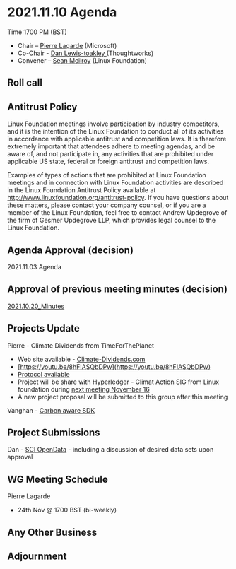 # 2021.11.10 Agenda
Time 1700 PM (BST)

- Chair – [Pierre Lagarde](https://www.linkedin.com/in/pierlag/) (Microsoft) 
- Co-Chair - [Dan Lewis-toakley ](https://www.linkedin.com/in/danlewistoakley/) (Thoughtworks)
- Convener – [Sean Mcilroy](https://www.linkedin.com/in/sean-mcilroy-bb3b5548/) (Linux Foundation)
  
## Roll call 
  
## Antitrust Policy
Linux Foundation meetings involve participation by industry competitors, and it is the intention of the Linux Foundation to conduct 
all of its activities in accordance with applicable antitrust and competition laws. 
It is therefore extremely important that attendees adhere to meeting agendas, and be aware of, and not participate in, any activities 
that are prohibited under applicable US state, federal or foreign antitrust and competition laws.

Examples of types of actions that are prohibited at Linux Foundation meetings and in connection with Linux Foundation activities are 
described in the Linux Foundation Antitrust Policy available at http://www.linuxfoundation.org/antitrust-policy. 
If you have questions about these matters, please contact your company counsel, or if you are a member of the Linux Foundation, 
feel free to contact Andrew Updegrove of the firm of Gesmer Updegrove LLP, which provides legal counsel to the Linux Foundation.
  
## Agenda Approval (decision) 
2021.11.03 Agenda
  
## Approval of previous meeting minutes (decision)
[2021.10.20_Minutes](https://github.com/Green-Software-Foundation/innovation_wg/blob/main/Agenda_Minutes/20210913_Minutes.md)

## Projects Update

Pierre - Climate Dividends from TimeForThePlanet
  - Web site available - [Climate-Dividends.com](www.climate-dividends.com)
  - [https://youtu.be/8hFIASQbDPw](https://youtu.be/8hFIASQbDPw)
  - [Protocol available](https://uploads-ssl.webflow.com/616fd7314088ebe3d6c7035a/6172cb154f771f2a5539e2e8_Climate%20Dividends%20Protocol%20-%20v%201.2.pdf)
  - Project will be share with Hyperledger - Climat Action SIG from Linux foundation during [next meeting November 16](https://wiki.hyperledger.org/display/CASIG/CA2+SIG+-+Meeting+November+16)
  - A new project proposal will be submitted to this group after this meeting

Vanghan - [Carbon aware SDK](https://github.com/Green-Software-Foundation/carbon-aware-sdk)

## Project Submissions

Dan - [SCI OpenData](https://docs.google.com/document/d/1n9VLDY689Y62SnwoZ2rCLVMMAkeA5tAQBG31dYv0Sxk/edit#) - including a discussion of desired data sets upon approval

## WG Meeting Schedule
Pierre Lagarde
- 24th Nov @ 1700 BST (bi-weekly)

## Any Other Business

## Adjournment

